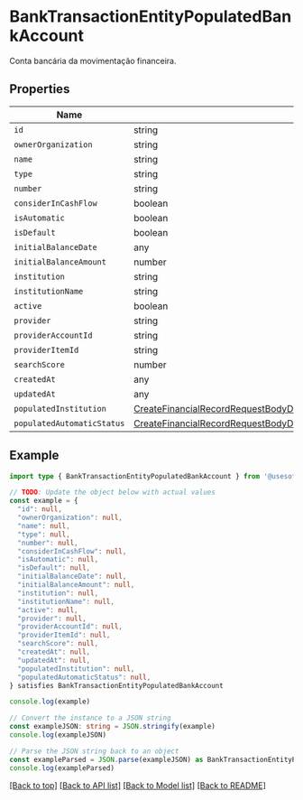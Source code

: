 
# BankTransactionEntityPopulatedBankAccount

Conta bancária da movimentação financeira.

## Properties

Name | Type
------------ | -------------
`id` | string
`ownerOrganization` | string
`name` | string
`type` | string
`number` | string
`considerInCashFlow` | boolean
`isAutomatic` | boolean
`isDefault` | boolean
`initialBalanceDate` | any
`initialBalanceAmount` | number
`institution` | string
`institutionName` | string
`active` | boolean
`provider` | string
`providerAccountId` | string
`providerItemId` | string
`searchScore` | number
`createdAt` | any
`updatedAt` | any
`populatedInstitution` | [CreateFinancialRecordRequestBodyDtoPopulatedAccountPopulatedInstitution](CreateFinancialRecordRequestBodyDtoPopulatedAccountPopulatedInstitution.md)
`populatedAutomaticStatus` | [CreateFinancialRecordRequestBodyDtoPopulatedAccountPopulatedAutomaticStatus](CreateFinancialRecordRequestBodyDtoPopulatedAccountPopulatedAutomaticStatus.md)

## Example

```typescript
import type { BankTransactionEntityPopulatedBankAccount } from '@usesofia/pegasus-core-api-sdk'

// TODO: Update the object below with actual values
const example = {
  "id": null,
  "ownerOrganization": null,
  "name": null,
  "type": null,
  "number": null,
  "considerInCashFlow": null,
  "isAutomatic": null,
  "isDefault": null,
  "initialBalanceDate": null,
  "initialBalanceAmount": null,
  "institution": null,
  "institutionName": null,
  "active": null,
  "provider": null,
  "providerAccountId": null,
  "providerItemId": null,
  "searchScore": null,
  "createdAt": null,
  "updatedAt": null,
  "populatedInstitution": null,
  "populatedAutomaticStatus": null,
} satisfies BankTransactionEntityPopulatedBankAccount

console.log(example)

// Convert the instance to a JSON string
const exampleJSON: string = JSON.stringify(example)
console.log(exampleJSON)

// Parse the JSON string back to an object
const exampleParsed = JSON.parse(exampleJSON) as BankTransactionEntityPopulatedBankAccount
console.log(exampleParsed)
```

[[Back to top]](#) [[Back to API list]](../README.md#api-endpoints) [[Back to Model list]](../README.md#models) [[Back to README]](../README.md)


